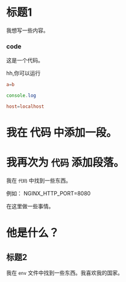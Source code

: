 # 标题1

我想写一些内容。

### code


这是一个代码。

hh,你可以运行

```conf
a=b
```

```js
console.log
```

```conf
host=localhost
```

# 我在 代码 中添加一段。

# 我再次为 `代码` 添加段落。

我在 `代码` 中找到一些东西。

例如： NGINX_HTTP_PORT=8080

在这里做一些事情。

# 他是什么？

## 标题2

我在 `env` 文件中找到一些东西。我喜欢我的国家。
